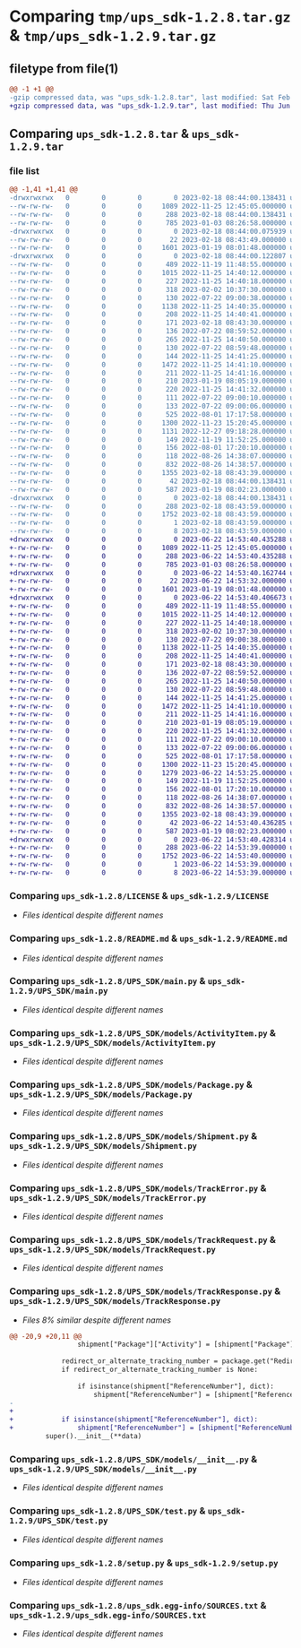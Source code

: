# Comparing `tmp/ups_sdk-1.2.8.tar.gz` & `tmp/ups_sdk-1.2.9.tar.gz`

## filetype from file(1)

```diff
@@ -1 +1 @@
-gzip compressed data, was "ups_sdk-1.2.8.tar", last modified: Sat Feb 18 08:44:00 2023, max compression
+gzip compressed data, was "ups_sdk-1.2.9.tar", last modified: Thu Jun 22 14:53:40 2023, max compression
```

## Comparing `ups_sdk-1.2.8.tar` & `ups_sdk-1.2.9.tar`

### file list

```diff
@@ -1,41 +1,41 @@
-drwxrwxrwx   0        0        0        0 2023-02-18 08:44:00.138431 ups_sdk-1.2.8/
--rw-rw-rw-   0        0        0     1089 2022-11-25 12:45:05.000000 ups_sdk-1.2.8/LICENSE
--rw-rw-rw-   0        0        0      288 2023-02-18 08:44:00.138431 ups_sdk-1.2.8/PKG-INFO
--rw-rw-rw-   0        0        0      785 2023-01-03 08:26:58.000000 ups_sdk-1.2.8/README.md
-drwxrwxrwx   0        0        0        0 2023-02-18 08:44:00.075939 ups_sdk-1.2.8/UPS_SDK/
--rw-rw-rw-   0        0        0       22 2023-02-18 08:43:49.000000 ups_sdk-1.2.8/UPS_SDK/__init__.py
--rw-rw-rw-   0        0        0     1601 2023-01-19 08:01:48.000000 ups_sdk-1.2.8/UPS_SDK/main.py
-drwxrwxrwx   0        0        0        0 2023-02-18 08:44:00.122807 ups_sdk-1.2.8/UPS_SDK/models/
--rw-rw-rw-   0        0        0      489 2022-11-19 11:48:55.000000 ups_sdk-1.2.8/UPS_SDK/models/AccessRequest.py
--rw-rw-rw-   0        0        0     1015 2022-11-25 14:40:12.000000 ups_sdk-1.2.8/UPS_SDK/models/ActivityItem.py
--rw-rw-rw-   0        0        0      227 2022-11-25 14:40:18.000000 ups_sdk-1.2.8/UPS_SDK/models/ActivityLocation.py
--rw-rw-rw-   0        0        0      318 2023-02-02 10:37:30.000000 ups_sdk-1.2.8/UPS_SDK/models/Address.py
--rw-rw-rw-   0        0        0      130 2022-07-22 09:00:38.000000 ups_sdk-1.2.8/UPS_SDK/models/Message.py
--rw-rw-rw-   0        0        0     1138 2022-11-25 14:40:35.000000 ups_sdk-1.2.8/UPS_SDK/models/Package.py
--rw-rw-rw-   0        0        0      208 2022-11-25 14:40:41.000000 ups_sdk-1.2.8/UPS_SDK/models/PackageWeight.py
--rw-rw-rw-   0        0        0      171 2023-02-18 08:43:30.000000 ups_sdk-1.2.8/UPS_SDK/models/ReferenceNumber.py
--rw-rw-rw-   0        0        0      136 2022-07-22 08:59:52.000000 ups_sdk-1.2.8/UPS_SDK/models/ReferenceNumberItem.py
--rw-rw-rw-   0        0        0      265 2022-11-25 14:40:50.000000 ups_sdk-1.2.8/UPS_SDK/models/Response.py
--rw-rw-rw-   0        0        0      130 2022-07-22 08:59:48.000000 ups_sdk-1.2.8/UPS_SDK/models/Service.py
--rw-rw-rw-   0        0        0      144 2022-11-25 14:41:25.000000 ups_sdk-1.2.8/UPS_SDK/models/ShipTo.py
--rw-rw-rw-   0        0        0     1472 2022-11-25 14:41:10.000000 ups_sdk-1.2.8/UPS_SDK/models/Shipment.py
--rw-rw-rw-   0        0        0      211 2022-11-25 14:41:16.000000 ups_sdk-1.2.8/UPS_SDK/models/ShipmentWeight.py
--rw-rw-rw-   0        0        0      210 2023-01-19 08:05:19.000000 ups_sdk-1.2.8/UPS_SDK/models/Shipper.py
--rw-rw-rw-   0        0        0      220 2022-11-25 14:41:32.000000 ups_sdk-1.2.8/UPS_SDK/models/Status.py
--rw-rw-rw-   0        0        0      111 2022-07-22 09:00:10.000000 ups_sdk-1.2.8/UPS_SDK/models/StatusCode.py
--rw-rw-rw-   0        0        0      133 2022-07-22 09:00:06.000000 ups_sdk-1.2.8/UPS_SDK/models/StatusType.py
--rw-rw-rw-   0        0        0      525 2022-08-01 17:17:58.000000 ups_sdk-1.2.8/UPS_SDK/models/TrackError.py
--rw-rw-rw-   0        0        0     1300 2022-11-23 15:20:45.000000 ups_sdk-1.2.8/UPS_SDK/models/TrackRequest.py
--rw-rw-rw-   0        0        0     1131 2022-12-27 09:18:28.000000 ups_sdk-1.2.8/UPS_SDK/models/TrackResponse.py
--rw-rw-rw-   0        0        0      149 2022-11-19 11:52:25.000000 ups_sdk-1.2.8/UPS_SDK/models/TrackType.py
--rw-rw-rw-   0        0        0      156 2022-08-01 17:20:10.000000 ups_sdk-1.2.8/UPS_SDK/models/TransactionReference.py
--rw-rw-rw-   0        0        0      118 2022-08-26 14:38:07.000000 ups_sdk-1.2.8/UPS_SDK/models/UnitOfMeasurement.py
--rw-rw-rw-   0        0        0      832 2022-08-26 14:38:57.000000 ups_sdk-1.2.8/UPS_SDK/models/__init__.py
--rw-rw-rw-   0        0        0     1355 2023-02-18 08:43:39.000000 ups_sdk-1.2.8/UPS_SDK/test.py
--rw-rw-rw-   0        0        0       42 2023-02-18 08:44:00.138431 ups_sdk-1.2.8/setup.cfg
--rw-rw-rw-   0        0        0      587 2023-01-19 08:02:23.000000 ups_sdk-1.2.8/setup.py
-drwxrwxrwx   0        0        0        0 2023-02-18 08:44:00.138431 ups_sdk-1.2.8/ups_sdk.egg-info/
--rw-rw-rw-   0        0        0      288 2023-02-18 08:43:59.000000 ups_sdk-1.2.8/ups_sdk.egg-info/PKG-INFO
--rw-rw-rw-   0        0        0     1752 2023-02-18 08:43:59.000000 ups_sdk-1.2.8/ups_sdk.egg-info/SOURCES.txt
--rw-rw-rw-   0        0        0        1 2023-02-18 08:43:59.000000 ups_sdk-1.2.8/ups_sdk.egg-info/dependency_links.txt
--rw-rw-rw-   0        0        0        8 2023-02-18 08:43:59.000000 ups_sdk-1.2.8/ups_sdk.egg-info/top_level.txt
+drwxrwxrwx   0        0        0        0 2023-06-22 14:53:40.435288 ups_sdk-1.2.9/
+-rw-rw-rw-   0        0        0     1089 2022-11-25 12:45:05.000000 ups_sdk-1.2.9/LICENSE
+-rw-rw-rw-   0        0        0      288 2023-06-22 14:53:40.435288 ups_sdk-1.2.9/PKG-INFO
+-rw-rw-rw-   0        0        0      785 2023-01-03 08:26:58.000000 ups_sdk-1.2.9/README.md
+drwxrwxrwx   0        0        0        0 2023-06-22 14:53:40.162744 ups_sdk-1.2.9/UPS_SDK/
+-rw-rw-rw-   0        0        0       22 2023-06-22 14:53:32.000000 ups_sdk-1.2.9/UPS_SDK/__init__.py
+-rw-rw-rw-   0        0        0     1601 2023-01-19 08:01:48.000000 ups_sdk-1.2.9/UPS_SDK/main.py
+drwxrwxrwx   0        0        0        0 2023-06-22 14:53:40.406673 ups_sdk-1.2.9/UPS_SDK/models/
+-rw-rw-rw-   0        0        0      489 2022-11-19 11:48:55.000000 ups_sdk-1.2.9/UPS_SDK/models/AccessRequest.py
+-rw-rw-rw-   0        0        0     1015 2022-11-25 14:40:12.000000 ups_sdk-1.2.9/UPS_SDK/models/ActivityItem.py
+-rw-rw-rw-   0        0        0      227 2022-11-25 14:40:18.000000 ups_sdk-1.2.9/UPS_SDK/models/ActivityLocation.py
+-rw-rw-rw-   0        0        0      318 2023-02-02 10:37:30.000000 ups_sdk-1.2.9/UPS_SDK/models/Address.py
+-rw-rw-rw-   0        0        0      130 2022-07-22 09:00:38.000000 ups_sdk-1.2.9/UPS_SDK/models/Message.py
+-rw-rw-rw-   0        0        0     1138 2022-11-25 14:40:35.000000 ups_sdk-1.2.9/UPS_SDK/models/Package.py
+-rw-rw-rw-   0        0        0      208 2022-11-25 14:40:41.000000 ups_sdk-1.2.9/UPS_SDK/models/PackageWeight.py
+-rw-rw-rw-   0        0        0      171 2023-02-18 08:43:30.000000 ups_sdk-1.2.9/UPS_SDK/models/ReferenceNumber.py
+-rw-rw-rw-   0        0        0      136 2022-07-22 08:59:52.000000 ups_sdk-1.2.9/UPS_SDK/models/ReferenceNumberItem.py
+-rw-rw-rw-   0        0        0      265 2022-11-25 14:40:50.000000 ups_sdk-1.2.9/UPS_SDK/models/Response.py
+-rw-rw-rw-   0        0        0      130 2022-07-22 08:59:48.000000 ups_sdk-1.2.9/UPS_SDK/models/Service.py
+-rw-rw-rw-   0        0        0      144 2022-11-25 14:41:25.000000 ups_sdk-1.2.9/UPS_SDK/models/ShipTo.py
+-rw-rw-rw-   0        0        0     1472 2022-11-25 14:41:10.000000 ups_sdk-1.2.9/UPS_SDK/models/Shipment.py
+-rw-rw-rw-   0        0        0      211 2022-11-25 14:41:16.000000 ups_sdk-1.2.9/UPS_SDK/models/ShipmentWeight.py
+-rw-rw-rw-   0        0        0      210 2023-01-19 08:05:19.000000 ups_sdk-1.2.9/UPS_SDK/models/Shipper.py
+-rw-rw-rw-   0        0        0      220 2022-11-25 14:41:32.000000 ups_sdk-1.2.9/UPS_SDK/models/Status.py
+-rw-rw-rw-   0        0        0      111 2022-07-22 09:00:10.000000 ups_sdk-1.2.9/UPS_SDK/models/StatusCode.py
+-rw-rw-rw-   0        0        0      133 2022-07-22 09:00:06.000000 ups_sdk-1.2.9/UPS_SDK/models/StatusType.py
+-rw-rw-rw-   0        0        0      525 2022-08-01 17:17:58.000000 ups_sdk-1.2.9/UPS_SDK/models/TrackError.py
+-rw-rw-rw-   0        0        0     1300 2022-11-23 15:20:45.000000 ups_sdk-1.2.9/UPS_SDK/models/TrackRequest.py
+-rw-rw-rw-   0        0        0     1279 2023-06-22 14:53:25.000000 ups_sdk-1.2.9/UPS_SDK/models/TrackResponse.py
+-rw-rw-rw-   0        0        0      149 2022-11-19 11:52:25.000000 ups_sdk-1.2.9/UPS_SDK/models/TrackType.py
+-rw-rw-rw-   0        0        0      156 2022-08-01 17:20:10.000000 ups_sdk-1.2.9/UPS_SDK/models/TransactionReference.py
+-rw-rw-rw-   0        0        0      118 2022-08-26 14:38:07.000000 ups_sdk-1.2.9/UPS_SDK/models/UnitOfMeasurement.py
+-rw-rw-rw-   0        0        0      832 2022-08-26 14:38:57.000000 ups_sdk-1.2.9/UPS_SDK/models/__init__.py
+-rw-rw-rw-   0        0        0     1355 2023-02-18 08:43:39.000000 ups_sdk-1.2.9/UPS_SDK/test.py
+-rw-rw-rw-   0        0        0       42 2023-06-22 14:53:40.436285 ups_sdk-1.2.9/setup.cfg
+-rw-rw-rw-   0        0        0      587 2023-01-19 08:02:23.000000 ups_sdk-1.2.9/setup.py
+drwxrwxrwx   0        0        0        0 2023-06-22 14:53:40.428314 ups_sdk-1.2.9/ups_sdk.egg-info/
+-rw-rw-rw-   0        0        0      288 2023-06-22 14:53:39.000000 ups_sdk-1.2.9/ups_sdk.egg-info/PKG-INFO
+-rw-rw-rw-   0        0        0     1752 2023-06-22 14:53:40.000000 ups_sdk-1.2.9/ups_sdk.egg-info/SOURCES.txt
+-rw-rw-rw-   0        0        0        1 2023-06-22 14:53:39.000000 ups_sdk-1.2.9/ups_sdk.egg-info/dependency_links.txt
+-rw-rw-rw-   0        0        0        8 2023-06-22 14:53:39.000000 ups_sdk-1.2.9/ups_sdk.egg-info/top_level.txt
```

### Comparing `ups_sdk-1.2.8/LICENSE` & `ups_sdk-1.2.9/LICENSE`

 * *Files identical despite different names*

### Comparing `ups_sdk-1.2.8/README.md` & `ups_sdk-1.2.9/README.md`

 * *Files identical despite different names*

### Comparing `ups_sdk-1.2.8/UPS_SDK/main.py` & `ups_sdk-1.2.9/UPS_SDK/main.py`

 * *Files identical despite different names*

### Comparing `ups_sdk-1.2.8/UPS_SDK/models/ActivityItem.py` & `ups_sdk-1.2.9/UPS_SDK/models/ActivityItem.py`

 * *Files identical despite different names*

### Comparing `ups_sdk-1.2.8/UPS_SDK/models/Package.py` & `ups_sdk-1.2.9/UPS_SDK/models/Package.py`

 * *Files identical despite different names*

### Comparing `ups_sdk-1.2.8/UPS_SDK/models/Shipment.py` & `ups_sdk-1.2.9/UPS_SDK/models/Shipment.py`

 * *Files identical despite different names*

### Comparing `ups_sdk-1.2.8/UPS_SDK/models/TrackError.py` & `ups_sdk-1.2.9/UPS_SDK/models/TrackError.py`

 * *Files identical despite different names*

### Comparing `ups_sdk-1.2.8/UPS_SDK/models/TrackRequest.py` & `ups_sdk-1.2.9/UPS_SDK/models/TrackRequest.py`

 * *Files identical despite different names*

### Comparing `ups_sdk-1.2.8/UPS_SDK/models/TrackResponse.py` & `ups_sdk-1.2.9/UPS_SDK/models/TrackResponse.py`

 * *Files 8% similar despite different names*

```diff
@@ -20,9 +20,11 @@
                 shipment["Package"]["Activity"] = [shipment["Package"]["Activity"]]
             
             redirect_or_alternate_tracking_number = package.get("Redirect") or package.get("AlternateTrackingNumber")
             if redirect_or_alternate_tracking_number is None:
                 
                 if isinstance(shipment["ReferenceNumber"], dict):
                     shipment["ReferenceNumber"] = [shipment["ReferenceNumber"]]
-            
+                    
+            if isinstance(shipment["ReferenceNumber"], dict):
+                shipment["ReferenceNumber"] = [shipment["ReferenceNumber"]]
         super().__init__(**data)
```

### Comparing `ups_sdk-1.2.8/UPS_SDK/models/__init__.py` & `ups_sdk-1.2.9/UPS_SDK/models/__init__.py`

 * *Files identical despite different names*

### Comparing `ups_sdk-1.2.8/UPS_SDK/test.py` & `ups_sdk-1.2.9/UPS_SDK/test.py`

 * *Files identical despite different names*

### Comparing `ups_sdk-1.2.8/setup.py` & `ups_sdk-1.2.9/setup.py`

 * *Files identical despite different names*

### Comparing `ups_sdk-1.2.8/ups_sdk.egg-info/SOURCES.txt` & `ups_sdk-1.2.9/ups_sdk.egg-info/SOURCES.txt`

 * *Files identical despite different names*


